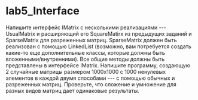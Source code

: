# lab5_Interface
Напишите интерфейс IMatrix с несколькими реализациями --- UsualMatrix и расширяющий его SquareMatirx
из предыдущих заданий и SparseMatrix для разреженных матриц. SparseMatrix должен быть реализован с помощью
LinkedList (возможно, вам потребуется создать какие-то еще дополнительные классы, которые должны быть вложенными/внутренними). 
Все общие методы должны быть представлены в интерфейсе IMatrix.  Напишите программу, создающую 2 случайные матрицы размером 
1000x1000 с 1000 ненулевых элементов в каждой двумя способами --- с помощью обычных и разреженных матриц.
Проверьте, что сложение и умножение для разных видов матриц дает одинаковые результаты.
